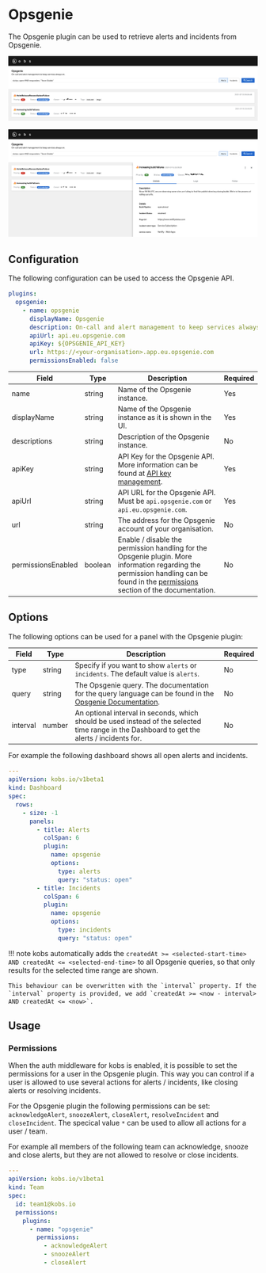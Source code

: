 # Opsgenie

The Opsgenie plugin can be used to retrieve alerts and incidents from Opsgenie.

![Alerts](assets/opsgenie-alerts.png)

![Alert Details](assets/opsgenie-alerts-details.png)

## Configuration

The following configuration can be used to access the Opsgenie API.

```yaml
plugins:
  opsgenie:
    - name: opsgenie
      displayName: Opsgenie
      description: On-call and alert management to keep services always on.
      apiUrl: api.eu.opsgenie.com
      apiKey: ${OPSGENIE_API_KEY}
      url: https://<your-organisation>.app.eu.opsgenie.com
      permissionsEnabled: false
```

| Field | Type | Description | Required |
| ----- | ---- | ----------- | -------- |
| name | string | Name of the Opsgenie instance. | Yes |
| displayName | string | Name of the Opsgenie instance as it is shown in the UI. | Yes |
| descriptions | string | Description of the Opsgenie instance. | No |
| apiKey | string | API Key for the Opsgenie API. More information can be found at [API key management](https://support.atlassian.com/opsgenie/docs/api-key-management/). | Yes |
| apiUrl | string | API URL for the Opsgenie API. Must be `api.opsgenie.com` or `api.eu.opsgenie.com`. | Yes |
| url | string | The address for the Opsgenie account of your organisation. | No |
| permissionsEnabled | boolean | Enable / disable the permission handling for the Opsgenie plugin. More information regarding the permission handling can be found in the [permissions](#permissions) section of the documentation. | No |

## Options

The following options can be used for a panel with the Opsgenie plugin:

| Field | Type | Description | Required |
| ----- | ---- | ----------- | -------- |
| type | string | Specify if you want to show `alerts` or `incidents`. The default value is `alerts`. | No |
| query | string | The Opsgenie query. The documentation for the query language can be found in the [Opsgenie Documentation](https://support.atlassian.com/opsgenie/docs/search-queries-for-alerts/). | No |
| interval | number | An optional interval in seconds, which should be used instead of the selected time range in the Dashboard to get the alerts / incidents for. | No |

For example the following dashboard shows all open alerts and incidents.

```yaml
---
apiVersion: kobs.io/v1beta1
kind: Dashboard
spec:
  rows:
    - size: -1
      panels:
        - title: Alerts
          colSpan: 6
          plugin:
            name: opsgenie
            options:
              type: alerts
              query: "status: open"
        - title: Incidents
          colSpan: 6
          plugin:
            name: opsgenie
            options:
              type: incidents
              query: "status: open"
```

!!! note
    kobs automatically adds the `createdAt >= <selected-start-time> AND createdAt <= <selected-end-time>` to all Opsgenie queries, so that only results for the selected time range are shown.

    This behaviour can be overwritten with the `interval` property. If the `interval` property is provided, we add `createdAt >= <now - interval> AND createdAt <= <now>`.

## Usage

### Permissions

When the auth middleware for kobs is enabled, it is possible to set the permissions for a user in the Opsgenie plugin. This way you can control if a user is allowed to use several actions for alerts / incidents, like closing alerts or resolving incidents.

For the Opsgenie plugin the following permissions can be set:  `acknowledgeAlert`, `snoozeAlert`, `closeAlert`, `resolveIncident` and `closeIncident`. The specical value `*` can be used to allow all actions for a user / team.

For example all members of the following team can acknowledge, snooze and close alerts, but they are not allowed to resolve or close incidents.

```yaml
---
apiVersion: kobs.io/v1beta1
kind: Team
spec:
  id: team1@kobs.io
  permissions:
    plugins:
      - name: "opsgenie"
        permissions:
          - acknowledgeAlert
          - snoozeAlert
          - closeAlert
```
